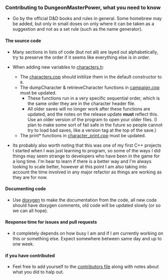 ### Contributing to DungeonMasterPower, what you need to know

 - Go by the official D&D books and rules in general. Some homebrew may be added, but only in small doses on only where it can be taken as a suggestion and not as a set rule (such as the name generator).

#### The source code

 - Many sections in lists of code (but not all) are layed out alphabetically, try to preserve the order if it seems like everything else is in order.
 
 - When adding new variables to [characters.h](src/characters.h):
    - The [characters.cpp](src/characters.cpp) should initilize them in the default constructor to `0`.
    - The dumpCharacter & retrieveCharacter functions in [campaign.cpp](src/campaign.cpp) must be updated.
      - These functions run in a very specific sequential order, which is the same order they are in the character header file.
      - All older saves will no longer work after these functions are updated, and the notes on the release update **must** reflect this. Use an older version of the program to open your older files. (I plan to make some sort of fail safe in the future so people cannot try to load bad saves, like a version tag at the top of the save.)
    - The print* functions in [character_print.cpp](src/character_print.cpp) must be updated.

- Its probably also worth noting that this was one of my first C++ projects I started when I was just learning to program, so some of the ways I did things may seem strange to developers who have been in the game for a long time. I'm hear to learn if there is a better way and I'm always looking to scale better, however at this point I am also taking into account the time involved in any major refactor as things are working as they are for now.

#### Documenting code

- Use [doxygen](http://www.doxygen.nl/manual/docblocks.html) to make the documentation from the code, all new code should have doxygen comments, old code will be updated slowly (or so we can all hope).

#### Response time for issues and pull requests

- it completely depends on how busy I am and if I am currently working on this or something else. Expect somewhere between same day and up to one week.


#### if you have contributed

- Feel free to add yourself to the [contributors file](CONTRIBUTORS.md) along with notes about what you did to halp out.

